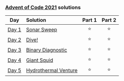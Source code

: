 ### [Advent of Code 2021](https://adventofcode.com/) solutions

|                     Day                      | Solution                                                                                  | Part 1 | Part 2 |
|:--------------------------------------------:|:------------------------------------------------------------------------------------------|:------:|:------:|
| [Day 1](https://adventofcode.com/2021/day/1) | [Sonar Sweep](https://github.com/baalique/advent_of_code_2021/tree/master/day01)          |   ⭐    |   ⭐    |
| [Day 2](https://adventofcode.com/2021/day/2) | [Dive!](https://github.com/baalique/advent_of_code_2021/tree/master/day02)                |   ⭐    |   ⭐    |
| [Day 3](https://adventofcode.com/2021/day/3) | [Binary Diagnostic](https://github.com/baalique/advent_of_code_2021/tree/master/day03)    |   ⭐    |   ⭐    |
| [Day 4](https://adventofcode.com/2021/day/4) | [Giant Squid](https://github.com/baalique/advent_of_code_2021/tree/master/day04)          |   ⭐    |   ⭐    |
| [Day 5](https://adventofcode.com/2021/day/5) | [Hydrothermal Venture](https://github.com/baalique/advent_of_code_2021/tree/master/day05) |   ⭐    |   ⭐    |

